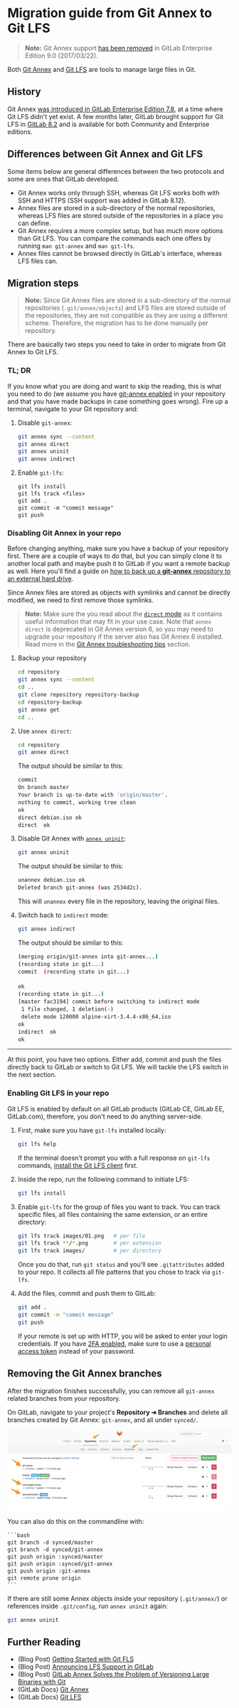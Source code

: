 # Migration guide from Git Annex to Git LFS

>**Note:**
Git Annex support [has been removed][issue-remove-annex] in GitLab Enterprise
Edition 9.0 (2017/03/22).

Both [Git Annex][] and [Git LFS][] are tools to manage large files in Git.

## History

Git Annex [was introduced in GitLab Enterprise Edition 7.8][post-3], at a time
where Git LFS didn't yet exist. A few months later, GitLab brought support for
Git LFS in [GitLab 8.2][post-2] and is available for both Community and
Enterprise editions.

## Differences between Git Annex and Git LFS

Some items below are general differences between the two protocols and some are
ones that GitLab developed.

- Git Annex works only through SSH, whereas Git LFS works both with SSH and HTTPS
  (SSH support was added in GitLab 8.12).
- Annex files are stored in a sub-directory of the normal repositories, whereas
  LFS files are stored outside of the repositories in a place you can define.
- Git Annex requires a more complex setup, but has much more options than Git
  LFS. You can compare the commands each one offers by running `man git-annex`
  and `man git-lfs`.
- Annex files cannot be browsed directly in GitLab's interface, whereas LFS
  files can.

## Migration steps

>**Note:**
Since Git Annex files are stored in a sub-directory of the normal repositories
(`.git/annex/objects`) and LFS files are stored outside of the repositories,
they are not compatible as they are using a different scheme. Therefore, the
migration has to be done manually per repository.

There are basically two steps you need to take in order to migrate from Git
Annex to Git LFS.

### TL; DR

If you know what you are doing and want to skip the reading, this is what you
need to do (we assume you have [git-annex enabled][annex-gitlab-use] in your
repository and that you have made backups in case something goes wrong).
Fire up a terminal, navigate to your Git repository and:


1. Disable `git-annex`:

    ```bash
    git annex sync --content
    git annex direct
    git annex uninit
    git annex indirect
    ```

1. Enable `git-lfs`:

    ```
    git lfs install
    git lfs track <files>
    git add .
    git commit -m "commit message"
    git push
    ```

### Disabling Git Annex in your repo

Before changing anything, make sure you have a backup of your repository first.
There are a couple of ways to do that, but you can simply clone it to another
local path and maybe push it to GitLab if you want a remote backup as well.
Here you'll find a guide on
[how to back up a **git-annex** repository to an external hard drive][bkp-ext-drive].

Since Annex files are stored as objects with symlinks and cannot be directly
modified, we need to first remove those symlinks.

>**Note:**
Make sure the you read about the [`direct` mode][annex-direct] as it contains
useful information that may fit in your use case. Note that `annex direct` is
deprecated in Git Annex version 6, so you may need to upgrade your repository
if the server also has Git Annex 6 installed. Read more in the
[Git Annex troubleshooting tips][annex-tips] section.

1. Backup your repository

    ```bash
    cd repository
    git annex sync --content
    cd ..
    git clone repository repository-backup
    cd repository-backup
    git annex get
    cd ..
    ```

1. Use `annex direct`:

    ```bash
    cd repository
    git annex direct
    ```

    The output should be similar to this:

    ```bash
    commit
    On branch master
    Your branch is up-to-date with 'origin/master'.
    nothing to commit, working tree clean
    ok
    direct debian.iso ok
    direct  ok
    ```

1. Disable Git Annex with [`annex uninit`][uninit]:

    ```bash
    git annex uninit
    ```

    The output should be similar to this:

    ```bash
    unannex debian.iso ok
    Deleted branch git-annex (was 2534d2c).
    ```

    This will `unannex` every file in the repository, leaving the original files.

1. Switch back to `indirect` mode:

    ```bash
    git annex indirect
    ```

    The output should be similar to this:

    ```bash
    (merging origin/git-annex into git-annex...)
    (recording state in git...)
    commit  (recording state in git...)

    ok
    (recording state in git...)
    [master fac3194] commit before switching to indirect mode
     1 file changed, 1 deletion(-)
     delete mode 120000 alpine-virt-3.4.4-x86_64.iso
    ok
    indirect  ok
    ok
    ```
---

At this point, you have two options. Either add, commit and push the files
directly back to GitLab or switch to Git LFS. We will tackle the LFS switch in
the next section.

### Enabling Git LFS in your repo

Git LFS is enabled by default on all GitLab products (GitLab CE, GitLab EE,
GitLab.com), therefore, you don't need to do anything server-side.

1. First, make sure you have `git-lfs` installed locally:

    ```bash
    git lfs help
    ```

    If the terminal doesn't prompt you with a full response on `git-lfs` commands,
    [install the Git LFS client][install-lfs] first.

1. Inside the repo, run the following command to initiate LFS:

    ```bash
    git lfs install
    ```

1. Enable `git-lfs` for the group of files you want to track. You
   can track specific files, all files containing the same extension, or an
   entire directory:

    ```bash
    git lfs track images/01.png   # per file
    git lfs track **/*.png        # per extension
    git lfs track images/         # per directory
    ```

    Once you do that, run `git status` and you'll see `.gitattributes` added
    to your repo. It collects all file patterns that you chose to track via
    `git-lfs`.

1. Add the files, commit and push them to GitLab:

    ```bash
    git add .
    git commit -m "commit message"
    git push
    ```

    If your remote is set up with HTTP, you will be asked to enter your login
    credentials. If you have [2FA enabled][2fa], make sure to use a
    [personal access token][token] instead of your password.

## Removing the Git Annex branches

After the migration finishes successfully, you can remove all `git-annex`
related branches from your repository.

On GitLab, navigate to your project's **Repository ➔ Branches** and delete all
branches created by Git Annex: `git-annex`, and all under `synced/`.

![repository branches](images/git-annex-branches.png)

You can also do this on the commandline with:

    ```bash
    git branch -d synced/master
    git branch -d synced/git-annex
    git push origin :synced/master
    git push origin :synced/git-annex
    git push origin :git-annex
    git remote prune origin
    ```

If there are still some Annex objects inside your repository (`.git/annex/`)
or references inside `.git/config`, run `annex uninit` again:

```bash
git annex uninit
```

## Further Reading

- (Blog Post) [Getting Started with Git FLS][post-1]
- (Blog Post) [Announcing LFS Support in GitLab][post-2]
- (Blog Post) [GitLab Annex Solves the Problem of Versioning Large Binaries with Git][post-3]
- (GitLab Docs) [Git Annex][doc-1]
- (GitLab Docs) [Git LFS][doc-2]

[2fa]: ../../user/profile/account/two_factor_authentication.md
[token]: ../../user/profile/account/two_factor_authentication.html#personal-access-tokens
[annex-tips]: ../git_annex.html#troubleshooting-tips
[annex-direct]: https://git-annex.branchable.com/direct_mode/
[annex-gitlab-use]: ../git_annex.md#using-gitlab-git-annex
[annex-ee]: https://docs.gitlab.com/ee/workflow/git_annex.html
[bkp-ext-drive]: https://www.thomas-krenn.com/en/wiki/Git-annex_Repository_on_an_External_Hard_Drive
[doc-1]: https://docs.gitlab.com/ee/workflow/git_annex.html
[doc-2]: https://docs.gitlab.com/ee/workflow/lfs/manage_large_binaries_with_git_lfs.html
[Git Annex]: http://git-annex.branchable.com/
[Git LFS]: https://git-lfs.github.com/
[install-lfs]: https://git-lfs.github.com/
[issue-remove-annex]: https://gitlab.com/gitlab-org/gitlab-ee/issues/1648
[lfs-track]: https://about.gitlab.com/2017/01/30/getting-started-with-git-lfs-tutorial/#tracking-files-with-lfs
[post-1]: https://about.gitlab.com/2017/01/30/getting-started-with-git-lfs-tutorial/
[post-2]: https://about.gitlab.com/2015/11/23/announcing-git-lfs-support-in-gitlab/
[post-3]: https://about.gitlab.com/2015/02/17/gitlab-annex-solves-the-problem-of-versioning-large-binaries-with-git/
[uninit]: https://git-annex.branchable.com/git-annex-uninit/
